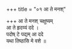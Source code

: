 +++
title = "०१ आ ते मनश्"

+++
आ ते मनश् चक्षुष्यम्  
आ ते हृदय्यं ददे ।  
पदोष् टे पद्यम् आ ददे  
यथा तिष्ठासि मे वशे ॥